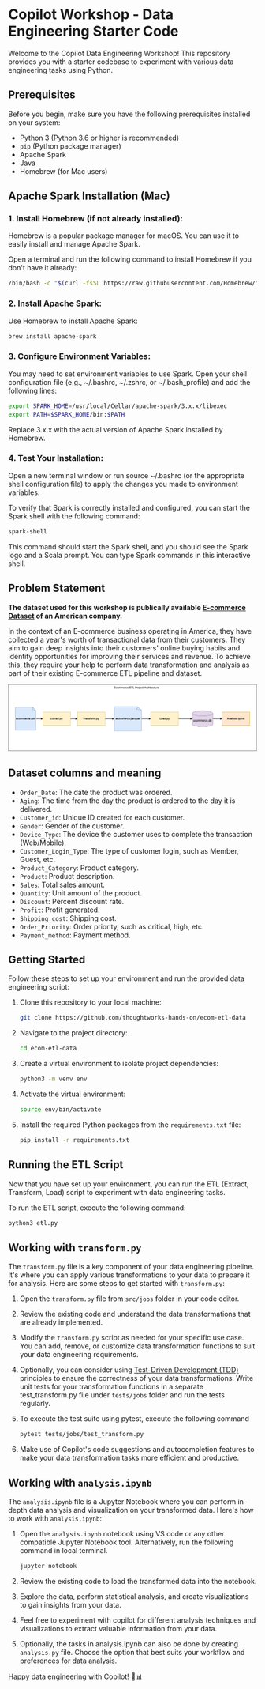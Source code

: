 # Copilot Workshop - Data Engineering Starter Code

Welcome to the Copilot Data Engineering Workshop! This repository provides you with a starter codebase to experiment with various data engineering tasks using Python. 

## Prerequisites

Before you begin, make sure you have the following prerequisites installed on your system:

- Python 3 (Python 3.6 or higher is recommended)
- `pip` (Python package manager)
- Apache Spark
- Java
- Homebrew (for Mac users)

## Apache Spark Installation (Mac)

### 1. Install Homebrew (if not already installed):

Homebrew is a popular package manager for macOS. You can use it to easily install and manage Apache Spark.

Open a terminal and run the following command to install Homebrew if you don't have it already:

```sh
/bin/bash -c "$(curl -fsSL https://raw.githubusercontent.com/Homebrew/install/HEAD/install.sh)
```

### 2. Install Apache Spark:
Use Homebrew to install Apache Spark:

```sh
brew install apache-spark
```

### 3. Configure Environment Variables:
You may need to set environment variables to use Spark. Open your shell configuration file (e.g., ~/.bashrc, ~/.zshrc, or ~/.bash_profile) and add the following lines:

```sh
export SPARK_HOME=/usr/local/Cellar/apache-spark/3.x.x/libexec
export PATH=$SPARK_HOME/bin:$PATH
```

Replace 3.x.x with the actual version of Apache Spark installed by Homebrew.

### 4. Test Your Installation:
Open a new terminal window or run source ~/.bashrc (or the appropriate shell configuration file) to apply the changes you made to environment variables.

To verify that Spark is correctly installed and configured, you can start the Spark shell with the following command:

```sh
spark-shell
```

This command should start the Spark shell, and you should see the Spark logo and a Scala prompt. You can type Spark commands in this interactive shell.


## Problem Statement

<b>The dataset used for this workshop is publically available [E-commerce Dataset](https://www.kaggle.com/datasets/mervemenekse/ecommerce-dataset) of an American company.</b>

In the context of an E-commerce business operating in America, they have collected a year's worth of transactional data from their customers. They aim to gain deep insights into their customers' online buying habits and identify opportunities for improving their services and revenue. To achieve this, they require your help to perform data transformation and analysis as part of their existing E-commerce ETL pipeline and dataset.

![Project Architecture](./docs/ecommerce_etl.drawio.png)


## Dataset columns and meaning

- `Order_Date`: The date the product was ordered.
- `Aging`: The time from the day the product is ordered to the day it is delivered.
- `Customer_id`: Unique ID created for each customer.
- `Gender`: Gender of the customer.
- `Device_Type`: The device the customer uses to complete the transaction (Web/Mobile).
- `Customer_Login_Type`: The type of customer login, such as Member, Guest, etc.
- `Product_Category`: Product category.
- `Product`: Product description.
- `Sales`: Total sales amount.
- `Quantity`: Unit amount of the product.
- `Discount`: Percent discount rate.
- `Profit`: Profit generated.
- `Shipping_cost`: Shipping cost.
- `Order_Priority`: Order priority, such as critical, high, etc.
- `Payment_method`: Payment method.


## Getting Started

Follow these steps to set up your environment and run the provided data engineering script:

1. Clone this repository to your local machine:

   ```bash
   git clone https://github.com/thoughtworks-hands-on/ecom-etl-data
   ```

2. Navigate to the project directory:

   ```bash
   cd ecom-etl-data
   ```

3. Create a virtual environment to isolate project dependencies:

   ```bash
   python3 -m venv env
   ```

4. Activate the virtual environment:

   ```bash
   source env/bin/activate
   ```

5. Install the required Python packages from the `requirements.txt` file:

   ```bash
   pip install -r requirements.txt
   ```

   
## Running the ETL Script

Now that you have set up your environment, you can run the ETL (Extract, Transform, Load) script to experiment with data engineering tasks.

To run the ETL script, execute the following command:

```bash
python3 etl.py
```


## Working with `transform.py`

The `transform.py` file is a key component of your data engineering pipeline. It's where you can apply various transformations to your data to prepare it for analysis. Here are some steps to get started with `transform.py`:

1. Open the `transform.py` file from `src/jobs` folder in your code editor.

2. Review the existing code and understand the data transformations that are already implemented.

3. Modify the `transform.py` script as needed for your specific use case. You can add, remove, or customize data transformation functions to suit your data engineering requirements.

4. Optionally, you can consider using [Test-Driven Development (TDD)](https://antoprince001.medium.com/test-driven-development-in-pyspark-3b48f77bca06) principles to ensure the correctness of your data transformations. Write unit tests for your transformation functions in a separate test_transform.py file under `tests/jobs` folder and run the tests regularly.

5. To execute the test suite using pytest, execute the following command
   ```bash
   pytest tests/jobs/test_transform.py
   
   ```

6. Make use of Copilot's code suggestions and autocompletion features to make your data transformation tasks more efficient and productive.


## Working with `analysis.ipynb`

The `analysis.ipynb` file is a Jupyter Notebook where you can perform in-depth data analysis and visualization on your transformed data. Here's how to work with `analysis.ipynb`:

1. Open the `analysis.ipynb` notebook using VS code or any other compatible Jupyter Notebook tool. Alternatively, run the following command in local terminal.
   ```bash
   jupyter notebook

   ```

3. Review the existing code to load the transformed data into the notebook.

4. Explore the data, perform statistical analysis, and create visualizations to gain insights from your data.

5. Feel free to experiment with copilot for different analysis techniques and visualizations to extract valuable information from your data.

6. Optionally, the tasks in analysis.ipynb can also be done by creating `analysis.py` file. Choose the option that best suits your workflow and preferences for data analysis.

Happy data engineering with Copilot! 🚀📊
